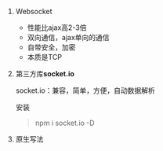 1. Websocket

   - 性能比ajax高2-3倍
   - 双向通信，ajax单向的通信
   - 自带安全，加密
   - 本质是TCP
  
2. 第三方库**socket.io**
    
    socket.io：兼容，简单，方便，自动数据解析
    
    安装
    > npm i socket.io -D
    
    > [](../Websocket/server.js)
    > [](../Websocket/client.html)
    
3. 原生写法
 